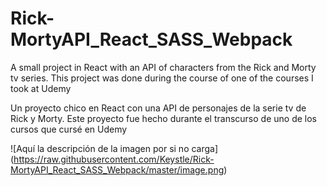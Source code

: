 # Rick-MortyAPI_React_SASS_Webpack
A small project in React with an API of characters from the Rick and Morty tv series. 
This project was done during the course of one of the courses I took at Udemy

Un proyecto chico en React con una API de personajes de la serie tv de Rick y Morty. 
Este proyecto fue hecho durante el transcurso de uno de los cursos que cursé en Udemy

![Aquí la descripción de la imagen por si no carga] (https://raw.githubusercontent.com/Keystle/Rick-MortyAPI_React_SASS_Webpack/master/image.png)
